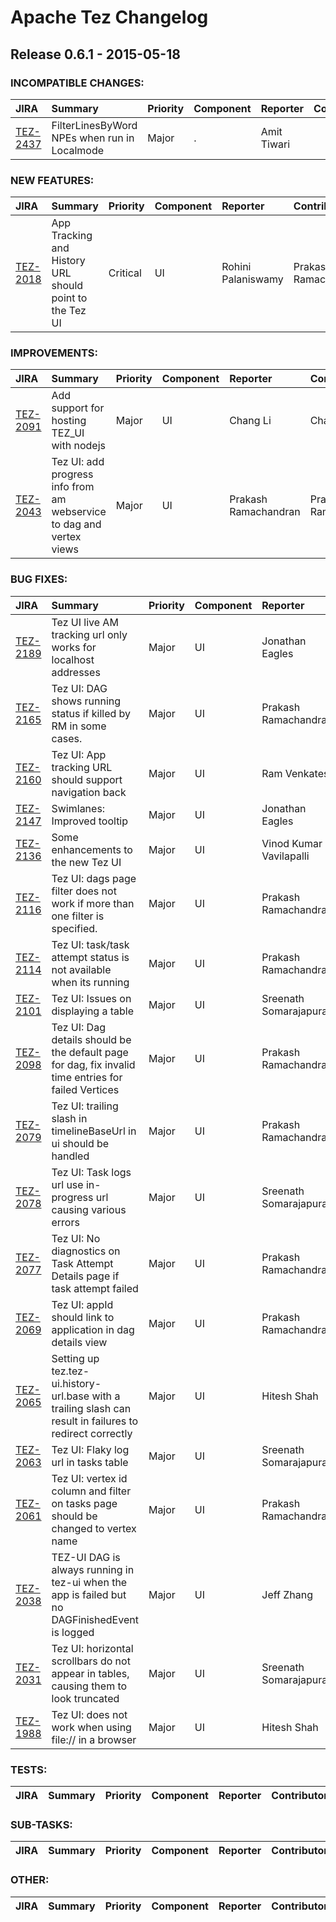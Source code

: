
<!---
# Licensed to the Apache Software Foundation (ASF) under one
# or more contributor license agreements.  See the NOTICE file
# distributed with this work for additional information
# regarding copyright ownership.  The ASF licenses this file
# to you under the Apache License, Version 2.0 (the
# "License"); you may not use this file except in compliance
# with the License.  You may obtain a copy of the License at
#
#     http://www.apache.org/licenses/LICENSE-2.0
#
# Unless required by applicable law or agreed to in writing, software
# distributed under the License is distributed on an "AS IS" BASIS,
# WITHOUT WARRANTIES OR CONDITIONS OF ANY KIND, either express or implied.
# See the License for the specific language governing permissions and
# limitations under the License.
-->
# Apache Tez Changelog

## Release 0.6.1 - 2015-05-18

### INCOMPATIBLE CHANGES:

| JIRA | Summary | Priority | Component | Reporter | Contributor |
|:---- |:---- | :--- |:---- |:---- |:---- |
| [TEZ-2437](https://issues.apache.org/jira/browse/TEZ-2437) | FilterLinesByWord NPEs when run in Localmode |  Major | . | Amit Tiwari |  |


### NEW FEATURES:

| JIRA | Summary | Priority | Component | Reporter | Contributor |
|:---- |:---- | :--- |:---- |:---- |:---- |
| [TEZ-2018](https://issues.apache.org/jira/browse/TEZ-2018) | App Tracking and History URL should point to the Tez UI |  Critical | UI | Rohini Palaniswamy | Prakash Ramachandran |


### IMPROVEMENTS:

| JIRA | Summary | Priority | Component | Reporter | Contributor |
|:---- |:---- | :--- |:---- |:---- |:---- |
| [TEZ-2091](https://issues.apache.org/jira/browse/TEZ-2091) | Add support for hosting TEZ\_UI with nodejs |  Major | UI | Chang Li | Chang Li |
| [TEZ-2043](https://issues.apache.org/jira/browse/TEZ-2043) | Tez UI: add progress info from am webservice to dag and vertex views |  Major | UI | Prakash Ramachandran | Prakash Ramachandran |


### BUG FIXES:

| JIRA | Summary | Priority | Component | Reporter | Contributor |
|:---- |:---- | :--- |:---- |:---- |:---- |
| [TEZ-2189](https://issues.apache.org/jira/browse/TEZ-2189) | Tez UI live AM tracking url only works for localhost addresses |  Major | UI | Jonathan Eagles | Jonathan Eagles |
| [TEZ-2165](https://issues.apache.org/jira/browse/TEZ-2165) | Tez UI: DAG shows running status if killed by RM in some cases. |  Major | UI | Prakash Ramachandran | Prakash Ramachandran |
| [TEZ-2160](https://issues.apache.org/jira/browse/TEZ-2160) | Tez UI: App tracking URL should support navigation back |  Major | UI | Ram Venkatesh | Prakash Ramachandran |
| [TEZ-2147](https://issues.apache.org/jira/browse/TEZ-2147) | Swimlanes: Improved tooltip |  Major | UI | Jonathan Eagles | Jonathan Eagles |
| [TEZ-2136](https://issues.apache.org/jira/browse/TEZ-2136) | Some enhancements to the new Tez UI |  Major | UI | Vinod Kumar Vavilapalli | Vinod Kumar Vavilapalli |
| [TEZ-2116](https://issues.apache.org/jira/browse/TEZ-2116) | Tez UI: dags page filter does not work if more than one filter is specified. |  Major | UI | Prakash Ramachandran | Prakash Ramachandran |
| [TEZ-2114](https://issues.apache.org/jira/browse/TEZ-2114) | Tez UI: task/task attempt status is not available when its running |  Major | UI | Prakash Ramachandran | Prakash Ramachandran |
| [TEZ-2101](https://issues.apache.org/jira/browse/TEZ-2101) | Tez UI: Issues on displaying a table |  Major | UI | Sreenath Somarajapuram | Sreenath Somarajapuram |
| [TEZ-2098](https://issues.apache.org/jira/browse/TEZ-2098) | Tez UI: Dag details should be the default page for dag, fix invalid time entries for failed Vertices |  Major | UI | Prakash Ramachandran | Prakash Ramachandran |
| [TEZ-2079](https://issues.apache.org/jira/browse/TEZ-2079) | Tez UI: trailing slash in timelineBaseUrl in ui should be handled |  Major | UI | Prakash Ramachandran | Prakash Ramachandran |
| [TEZ-2078](https://issues.apache.org/jira/browse/TEZ-2078) | Tez UI: Task logs url use in-progress url causing various errors |  Major | UI | Sreenath Somarajapuram | Sreenath Somarajapuram |
| [TEZ-2077](https://issues.apache.org/jira/browse/TEZ-2077) | Tez UI: No diagnostics on Task Attempt Details page if task attempt failed |  Major | UI | Prakash Ramachandran | Prakash Ramachandran |
| [TEZ-2069](https://issues.apache.org/jira/browse/TEZ-2069) | Tez UI: appId should link to application in dag details view |  Major | UI | Prakash Ramachandran | Prakash Ramachandran |
| [TEZ-2065](https://issues.apache.org/jira/browse/TEZ-2065) | Setting up tez.tez-ui.history-url.base with a trailing slash can result in failures to redirect correctly |  Major | UI | Hitesh Shah | Prakash Ramachandran |
| [TEZ-2063](https://issues.apache.org/jira/browse/TEZ-2063) | Tez UI: Flaky log url in tasks table |  Major | UI | Sreenath Somarajapuram | Sreenath Somarajapuram |
| [TEZ-2061](https://issues.apache.org/jira/browse/TEZ-2061) | Tez UI: vertex id column and filter on tasks page should be changed to vertex name |  Major | UI | Prakash Ramachandran | Prakash Ramachandran |
| [TEZ-2038](https://issues.apache.org/jira/browse/TEZ-2038) | TEZ-UI DAG is always running in tez-ui when the app is failed but no DAGFinishedEvent is logged |  Major | UI | Jeff Zhang | Prakash Ramachandran |
| [TEZ-2031](https://issues.apache.org/jira/browse/TEZ-2031) | Tez UI: horizontal scrollbars do not appear in tables, causing them to look truncated |  Major | UI | Sreenath Somarajapuram | Sreenath Somarajapuram |
| [TEZ-1988](https://issues.apache.org/jira/browse/TEZ-1988) | Tez UI: does not work when using file:// in a browser |  Major | UI | Hitesh Shah | Prakash Ramachandran |


### TESTS:

| JIRA | Summary | Priority | Component | Reporter | Contributor |
|:---- |:---- | :--- |:---- |:---- |:---- |


### SUB-TASKS:

| JIRA | Summary | Priority | Component | Reporter | Contributor |
|:---- |:---- | :--- |:---- |:---- |:---- |


### OTHER:

| JIRA | Summary | Priority | Component | Reporter | Contributor |
|:---- |:---- | :--- |:---- |:---- |:---- |


